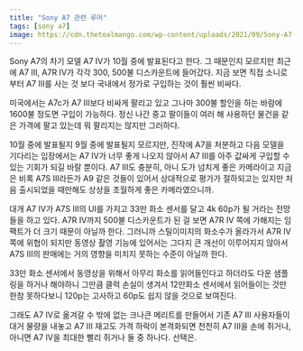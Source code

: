 ```yaml
---
title: "Sony A7 관련 루머"
tags: [sony a7]
image: https://cdn.thetealmango.com/wp-content/uploads/2021/09/Sony-A7-lV.jpg
---
```


Sony A7의 차기 모델 A7 IV가 10월 중에 발표된다고 한다. 그 때문인지 모르지만 최근에 A7 III, A7R IV가 각각 300, 500불 디스카운트에 들어갔다. 지금 보면 직접 소니로부터 A7 III를 사는 것 보다 국내에서 정가로 구입하는 것이 훨씬 비싸다.

미국에서는 A7c가 A7 III보다 비싸게 팔리고 있고 그나마 300불 할인을 하는 바람에 1600불 정도면 구입이 가능하다. 정신 나간 중고 팔이들이 여러 해 사용하던 물건을 같은 가격에 팔고 있는데 뭐 팔리지는 않지만 그러하다.

10월 중에 발표될지 9월 중에 발표될지 모르지만, 진작에 A7을 처분하고 다음 모델을 기다리는 입장에서는 A7 IV가 너무 좋게 나오지 않아서 A7 III를 아주 값싸게 구입할 수 있는 기회가 되길 바랄 뿐이다. A7 III도 충분히, 아니 도가 넘치게 좋은 카메라이고 지금은 비록 A7S III라든가 A9 같은 것들이 있어서 상대적으로 평가가 절하되고는 있지만 처음 출시되었을 때만해도 상상을 초월하게 좋은 카메라였으니까.

대개 A7 IV가 A7S III의 UI를 가지고 33만 화소 센서를 달고 4k 60p가 될 거라는 전망들을 하고 있다. A7R IV까지 500불 디스카운트가 된 걸 보면 A7R IV 쪽에 가해지는 임팩트가 더 크기 때문이 아닐까 한다. 그러니까 스틸이미지의 화소수가 올라가서 A7R IV쪽에 위협이 되지만 동영상 촬영 기능에 있어서는 그다지 큰 개선이 이루어지지 않아서 A7S III의 판매에는 거의 영향을 미치지 못하는 수준이 아닐까 한다.

33만 화소 센서에서 동영상을 위해서 아무리 화소를 읽어들인다고 하더라도 다운 샘플링을 하거나 해야하니 그만큼 클럭 손실이 생겨서 12만화소 센서에서 읽어들이는 것만 한참 못하다보니 120p는 고사하고 60p도 쉽지 않을 것으로 보여진다. 

그래도 A7 IV로 옮겨갈 수 밖에 없는 크나큰 메리트를 만들어서 기존 A7 III 사용자들이 대거 물량을 내놓고 A7 III 재고도 가격 하락이 본격화되면 천천히 A7 III을 손에 쥐거나, 아니면 A7 IV을 최대한 빨리 쥐거나 둘 중 하나다. 선택은.